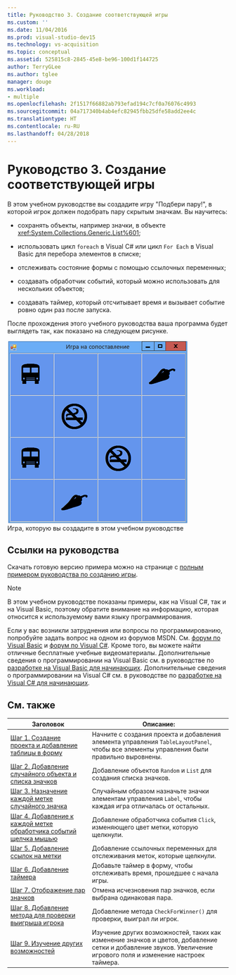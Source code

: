 ```yaml
---
title: Руководство 3. Создание соответствующей игры
ms.custom: ''
ms.date: 11/04/2016
ms.prod: visual-studio-dev15
ms.technology: vs-acquisition
ms.topic: conceptual
ms.assetid: 525815c8-2845-45e8-be96-100d1f144725
author: TerryGLee
ms.author: tglee
manager: douge
ms.workload:
- multiple
ms.openlocfilehash: 2f1517f66882ab793efad194c7cf0a76076c4993
ms.sourcegitcommit: 04a717340b4ab4efc82945fbb25dfe58add2ee4c
ms.translationtype: HT
ms.contentlocale: ru-RU
ms.lasthandoff: 04/28/2018
---
```

# <a name="tutorial-3-create-a-matching-game"></a>Руководство 3. Создание соответствующей игры
В этом учебном руководстве вы создадите игру "Подбери пару!", в которой игрок должен подобрать пару скрытым значкам. Вы научитесь:  

-   сохранять объекты, например значки, в объекте <xref:System.Collections.Generic.List%601>;  

-   использовать цикл `foreach` в Visual C# или цикл `For Each` в Visual Basic для перебора элементов в списке;  

-   отслеживать состояние формы с помощью ссылочных переменных;  

-   создавать обработчик событий, который можно использовать для нескольких объектов;  

-   создавать таймер, который отсчитывает время и вызывает событие ровно один раз после запуска.  

 После прохождения этого учебного руководства ваша программа будет выглядеть так, как показано на следующем рисунке.  

 ![Игра, которую вы создадите в этом руководстве](../ide/media/express_finishedgame.png "Express_FinishedGame")  
Игра, которую вы создадите в этом учебном руководстве  

## <a name="tutorial-links"></a>Ссылки на руководства

 Скачать готовую версию примера можно на странице с [полным примером руководства по созданию игры](http://code.msdn.microsoft.com/Complete-Matching-Game-4cffddba).  

> [!NOTE]
>  В этом учебном руководстве показаны примеры, как на Visual C#, так и на Visual Basic, поэтому обратите внимание на информацию, которая относится к используемому вами языку программирования.  

 Если у вас возникли затруднения или вопросы по программированию, попробуйте задать вопрос на одном из форумов MSDN. См. [форум по Visual Basic](http://social.msdn.microsoft.com/Forums/home?forum=vbgeneral) и [форум по Visual C#](http://social.msdn.microsoft.com/Forums/home?forum=csharpgeneral). Кроме того, вы можете найти отличные бесплатные учебные видеоматериалы. Дополнительные сведения о программировании на Visual Basic см. в руководстве по [разработке на Visual Basic для начинающих](http://channel9.msdn.com/Series/Visual-Basic-Development-for-Absolute-Beginners). Дополнительные сведения о программировании на Visual C# см. в руководстве по [разработке на Visual C# для начинающих](http://channel9.msdn.com/Series/C-Sharp-Fundamentals-Development-for-Absolute-Beginners).  

## <a name="related-topics"></a>См. также  

|Заголовок|Описание:|  
|-----------|-----------------|  
|[Шаг 1. Создание проекта и добавление таблицы в форму](../ide/step-1-create-a-project-and-add-a-table-to-your-form.md)|Начните с создания проекта и добавления элемента управления `TableLayoutPanel`, чтобы все элементы управления были правильно выровнены.|  
|[Шаг 2. Добавление случайного объекта и списка значков](../ide/step-2-add-a-random-object-and-a-list-of-icons.md)|Добавление объектов `Random` и `List` для создания списка значков.|  
|[Шаг 3. Назначение каждой метке случайного значка](../ide/step-3-assign-a-random-icon-to-each-label.md)|Случайным образом назначьте значки элементам управления `Label`, чтобы каждая игра отличалась от остальных.|  
|[Шаг 4. Добавление к каждой метке обработчика событий щелчка мышью](../ide/step-4-add-a-click-event-handler-to-each-label.md)|Добавление обработчика события `Click`, изменяющего цвет метки, которую щелкнули.|  
|[Шаг 5. Добавление ссылок на метки](../ide/step-5-add-label-references.md)|Добавление ссылочных переменных для отслеживания меток, которые щелкнули.|  
|[Шаг 6. Добавление таймера](../ide/step-6-add-a-timer.md)|Добавьте таймер в форму, чтобы отслеживать время, прошедшее с начала игры.|  
|[Шаг 7. Отображение пар значков](../ide/step-7-keep-pairs-visible.md)|Отмена исчезновения пар значков, если выбрана одинаковая пара.|  
|[Шаг 8. Добавление метода для проверки выигрыша игрока](../ide/step-8-add-a-method-to-verify-whether-the-player-won.md)|Добавление метода `CheckForWinner()` для проверки, выиграл ли игрок.|  
|[Шаг 9. Изучение других возможностей](../ide/step-9-try-other-features.md)|Изучение других возможностей, таких как изменение значков и цветов, добавление сетки и добавление звуков. Увеличение игрового поля и изменение настроек таймера.|
